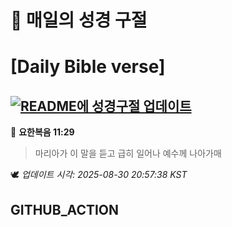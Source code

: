 # 🙏 매일의 성경 구절
# [Daily Bible verse]
## [![README에 성경구절 업데이트](https://github.com/DONGSUKA/first_test/actions/workflows/update-readme-bible.yml/badge.svg)](https://github.com/DONGSUKA/first_test/actions/workflows/update-readme-bible.yml)
<!-- START_BIBLE_VERSE -->
📖 **요한복음 11:29**
> 마리아가 이 말을 듣고 급히 일어나 예수께 나아가매

🕊️ _업데이트 시각: 2025-08-30 20:57:38 KST_
  <!-- END_BIBLE_VERSE -->
## GITHUB_ACTION
